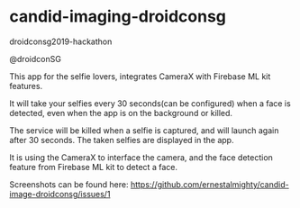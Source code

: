 # candid-imaging-droidconsg
droidconsg2019-hackathon

@droidconSG


This app for the selfie lovers, integrates CameraX with Firebase ML kit features.

It will take your selfies every 30 seconds(can be configured) when a face is detected, even when the app is on the background or killed.

The service will be killed when a selfie is captured, and will launch again after 30 seconds. The taken selfies are displayed in the app.

It is using the CameraX to interface the camera, and the face detection feature from Firebase ML kit to detect a face.

Screenshots can be found here: https://github.com/ernestalmighty/candid-image-droidconsg/issues/1
